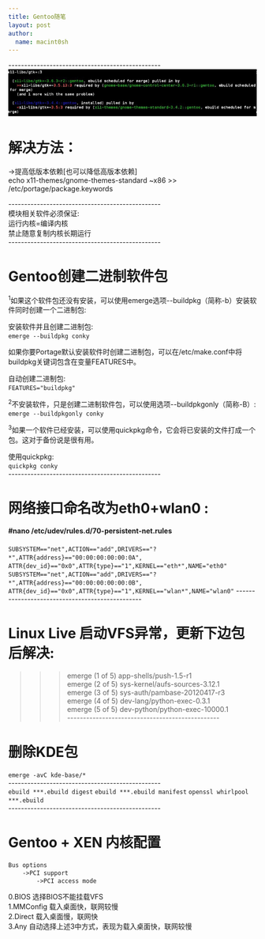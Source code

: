 ```yaml
---
title: Gentoo随笔
layout: post
author:
  name: macint0sh
---
```

\------------------------------------------------    
<img src="/img/gentoo-note.png">
# 解决方法：   
->提高低版本依赖[也可以降低高版本依赖]   
echo  x11-themes/gnome-themes-standard ~x86 >> /etc/portage/package.keywords 

\------------------------------------------------   
模块相关软件必须保证:   
运行内核=编译内核   
禁止随意复制内核长期运行   
\------------------------------------------------   
# Gentoo创建二进制软件包

<sup>1</sup>如果这个软件包还没有安装，可以使用emerge选项--buildpkg（简称-b）安装软件同时创建一个二进制包:

安装软件并且创建二进制包:   
`emerge --buildpkg conky`

如果你要Portage默认安装软件时创建二进制包，可以在/etc/make.conf中将buildpkg关键词包含在变量FEATURES中。

自动创建二进制包:   
`FEATURES="buildpkg"`

<sup>2</sup>不安装软件，只是创建二进制软件包，可以使用选项--buildpkgonly（简称-B）:   
`emerge --buildpkgonly conky`

<sup>3</sup>如果一个软件已经安装，可以使用quickpkg命令，它会将已安装的文件打成一个包。这对于备份说是很有用。

使用quickpkg:   
`quickpkg conky`   
\------------------------------------------------   
# 网络接口命名改为eth0+wlan0 :   
####  \#nano /etc/udev/rules.d/70-persistent-net.rules     
`SUBSYSTEM=="net",ACTION=="add",DRIVERS=="?*",ATTR{address}=="00:00:00:00:00:0A",
ATTR{dev_id}=="0x0",ATTR{type}=="1",KERNEL=="eth*",NAME="eth0"`
`SUBSYSTEM=="net",ACTION=="add",DRIVERS=="?*",ATTR{address}=="00:00:00:00:00:0B",
ATTR{dev_id}=="0x0",ATTR{type}=="1",KERNEL=="wlan*",NAME="wlan0"`
\------------------------------------------------   
# Linux Live 启动VFS异常，更新下边包后解决:    
>>> emerge (1 of 5) app-shells/push-1.5-r1   
>>> emerge (2 of 5) sys-kernel/aufs-sources-3.12.1    
>>> emerge (3 of 5) sys-auth/pambase-20120417-r3   
>>> emerge (4 of 5) dev-lang/python-exec-0.3.1    
>>> emerge (5 of 5) dev-python/python-exec-10000.1       
\------------------------------------------------    
# 删除KDE包    
`emerge -avC kde-base/*`  
\------------------------------------------------  
`ebuild ***.ebuild digest`
`ebuild ***.ebuild manifest`
`openssl whirlpool ***.ebuild`    
\------------------------------------------------    
# Gentoo + XEN 内核配置

    Bus options
        ->PCI support
            ->PCI access mode 

0.BIOS      选择BIOS不能挂载VFS   
1.MMConfig  载入桌面快，联网较慢    
2.Direct    载入桌面慢，联网快    
3.Any       自动选择上述3中方式，表现为载入桌面快，联网较慢   


